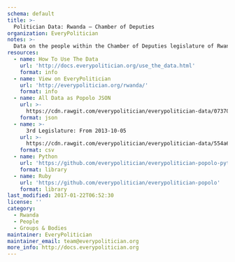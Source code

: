 ```yaml
---
schema: default
title: >-
  Politician Data: Rwanda — Chamber of Deputies
organization: EveryPolitician
notes: >-
  Data on the people within the Chamber of Deputies legislature of Rwanda.
resources:
  - name: How To Use The Data
    url: 'http://docs.everypolitician.org/use_the_data.html'
    format: info
  - name: View on EveryPolitician
    url: 'http://everypolitician.org/rwanda/'
    format: info
  - name: All Data as Popolo JSON
    url: >-
      https://cdn.rawgit.com/everypolitician/everypolitician-data/073706faf79ae593f23d02a3d82153704b9bca25/data/Rwanda/Deputies/ep-popolo-v1.0.json
    format: json
  - name: >-
      3rd Legislature: From 2013-10-05
    url: >-
      https://cdn.rawgit.com/everypolitician/everypolitician-data/554a6cb306153130ac5558e4c015471d63e57cb7/data/Rwanda/Deputies/term-3.csv
    format: csv
  - name: Python
    url: 'https://github.com/everypolitician/everypolitician-popolo-python'
    format: library
  - name: Ruby
    url: 'https://github.com/everypolitician/everypolitician-popolo'
    format: library
last_modified: 2017-01-22T06:52:30
license: ''
category:
  - Rwanda
  - People
  - Groups & Bodies
maintainer: EveryPolitician
maintainer_email: team@everypolitician.org
more_info: http://docs.everypolitician.org
---
```


